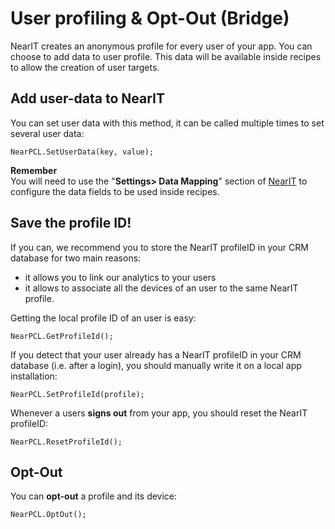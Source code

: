 # User profiling & Opt-Out (Bridge)

NearIT creates an anonymous profile for every user of your app. You can choose to add data to user profile. This data will be available inside recipes to allow the creation of user targets.

## Add user-data to NearIT

You can set user data with this method, it can be called multiple times to set several user data:
```
NearPCL.SetUserData(key, value);
```

**Remember** <br>
You will need to use the "**Settings> Data Mapping**" section of [NearIT](https://go.nearit.com) to configure the data fields to be used inside recipes.



## Save the profile ID!

If you can, we recommend you to store the NearIT profileID in your CRM database for two main reasons:

- it allows you to link our analytics to your users
- it allows to associate all the devices of an user to the same NearIT profile.


Getting the local profile ID of an user is easy:
```
NearPCL.GetProfileId();
```


If you detect that your user already has a NearIT profileID in your CRM database (i.e. after a login), you should manually write it on a local app installation:
```
NearPCL.SetProfileId(profile);
```


Whenever a users **signs out** from your app, you should reset the NearIT profileID:
```
NearPCL.ResetProfileId();
```

## Opt-Out

You can **opt-out** a profile and its device:
```
NearPCL.OptOut();
```
